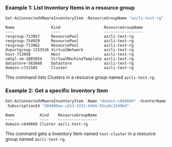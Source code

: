 ### Example 1: List Inventory Items in a resource group
```powershell
Get-AzConnectedVMwareInventoryItem -ResourceGroupName "azcli-test-rg" -SubscriptionId "204898ee-cd13-4332-b9d4-55ca5c25496d"
```

```output
Name                Kind                   ResourceGroupName
----                ----                   -----------------
resgroup-713957     ResourcePool           azcli-test-rg
resgroup-754929     ResourcePool           azcli-test-rg
resgroup-713962     ResourcePool           azcli-test-rg
dvportgroup-1153526 VirtualNetwork         azcli-test-rg
host-713958         Host                   azcli-test-rg
vmtpl-vm-1085854    VirtualMachineTemplate azcli-test-rg
datastore-563660    Datastore              azcli-test-rg
domain-c721505      Cluster                azcli-test-rg
```

This command lists Clusters in a resource group named `azcli-test-rg`.

### Example 2: Get a specific Inventory Item
```powershell
Get-AzConnectedVMwareInventoryItem -Name "domain-c649660" -VcenterName "azcli-test-vc" -ResourceGroupName "azcli-test-rg"
-SubscriptionId "204898ee-cd13-4332-b9d4-55ca5c25496d"
```

```output
Name           Kind    ResourceGroupName
----           ----    -----------------
domain-c649660 Cluster azcli-test-rg
```

This command gets a Inventory Item named `test-cluster` in a resource group named `azcli-test-rg`.